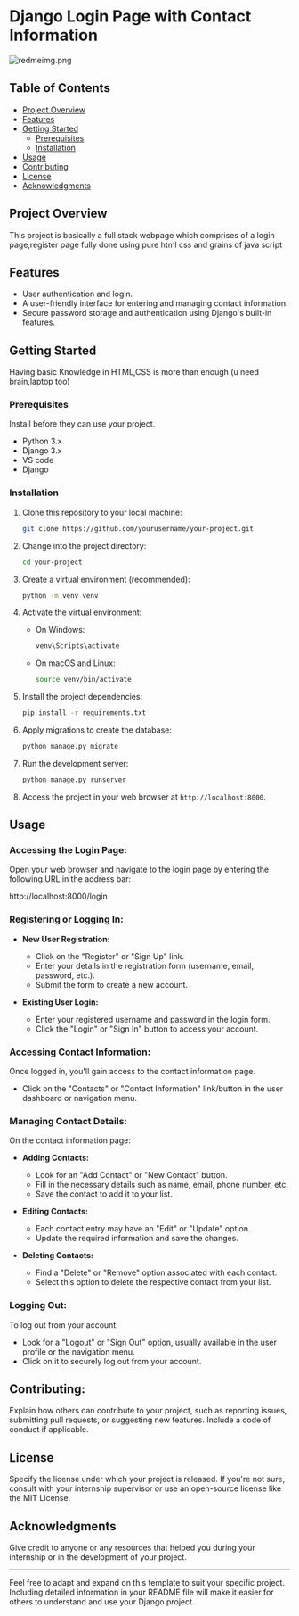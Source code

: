 

# Django Login Page with Contact Information

![redmeimg.png](redmeimg.png)

## Table of Contents

- [Project Overview](#project-overview)
- [Features](#features)
- [Getting Started](#getting-started)
  - [Prerequisites](#prerequisites)
  - [Installation](#installation)
- [Usage](#usage)
- [Contributing](#contributing)
- [License](#license)
- [Acknowledgments](#acknowledgments)

## Project Overview

This project is basically a full stack webpage which comprises of a login page,register page fully done using pure html css and grains of java script

## Features

- User authentication and login.
- A user-friendly interface for entering and managing contact information.
- Secure password storage and authentication using Django's built-in features.

## Getting Started

Having basic Knowledge in HTML,CSS is more than enough (u need brain,laptop too)

### Prerequisites

Install before they can use your project. 

- Python 3.x
- Django 3.x
- VS code
- Django 

### Installation


1. Clone this repository to your local machine:

   ```bash
   git clone https://github.com/yourusername/your-project.git
   ```

2. Change into the project directory:

   ```bash
   cd your-project
   ```

3. Create a virtual environment (recommended):

   ```bash
   python -m venv venv
   ```

4. Activate the virtual environment:

   - On Windows:

     ```bash
     venv\Scripts\activate
     ```

   - On macOS and Linux:

     ```bash
     source venv/bin/activate
     ```

5. Install the project dependencies:

   ```bash
   pip install -r requirements.txt
   ```

6. Apply migrations to create the database:

   ```bash
   python manage.py migrate
   ```

7. Run the development server:

   ```bash
   python manage.py runserver
   ```

8. Access the project in your web browser at `http://localhost:8000`.

## Usage

### Accessing the Login Page:

Open your web browser and navigate to the login page by entering the following URL in the address bar:

http://localhost:8000/login


### Registering or Logging In:

- **New User Registration:**
  - Click on the "Register" or "Sign Up" link.
  - Enter your details in the registration form (username, email, password, etc.).
  - Submit the form to create a new account.

- **Existing User Login:**
  - Enter your registered username and password in the login form.
  - Click the "Login" or "Sign In" button to access your account.

### Accessing Contact Information:

Once logged in, you'll gain access to the contact information page.

- Click on the "Contacts" or "Contact Information" link/button in the user dashboard or navigation menu.

### Managing Contact Details:

On the contact information page:

- **Adding Contacts:**
  - Look for an "Add Contact" or "New Contact" button.
  - Fill in the necessary details such as name, email, phone number, etc.
  - Save the contact to add it to your list.

- **Editing Contacts:**
  - Each contact entry may have an "Edit" or "Update" option.
  - Update the required information and save the changes.

- **Deleting Contacts:**
  - Find a "Delete" or "Remove" option associated with each contact.
  - Select this option to delete the respective contact from your list.

### Logging Out:

To log out from your account:

- Look for a "Logout" or "Sign Out" option, usually available in the user profile or the navigation menu.
- Click on it to securely log out from your account.

## Contributing:

Explain how others can contribute to your project, such as reporting issues, submitting pull requests, or suggesting new features. Include a code of conduct if applicable.

## License

Specify the license under which your project is released. If you're not sure, consult with your internship supervisor or use an open-source license like the MIT License.

## Acknowledgments

Give credit to anyone or any resources that helped you during your internship or in the development of your project.

---

Feel free to adapt and expand on this template to suit your specific project. Including detailed information in your README file will make it easier for others to understand and use your Django project.